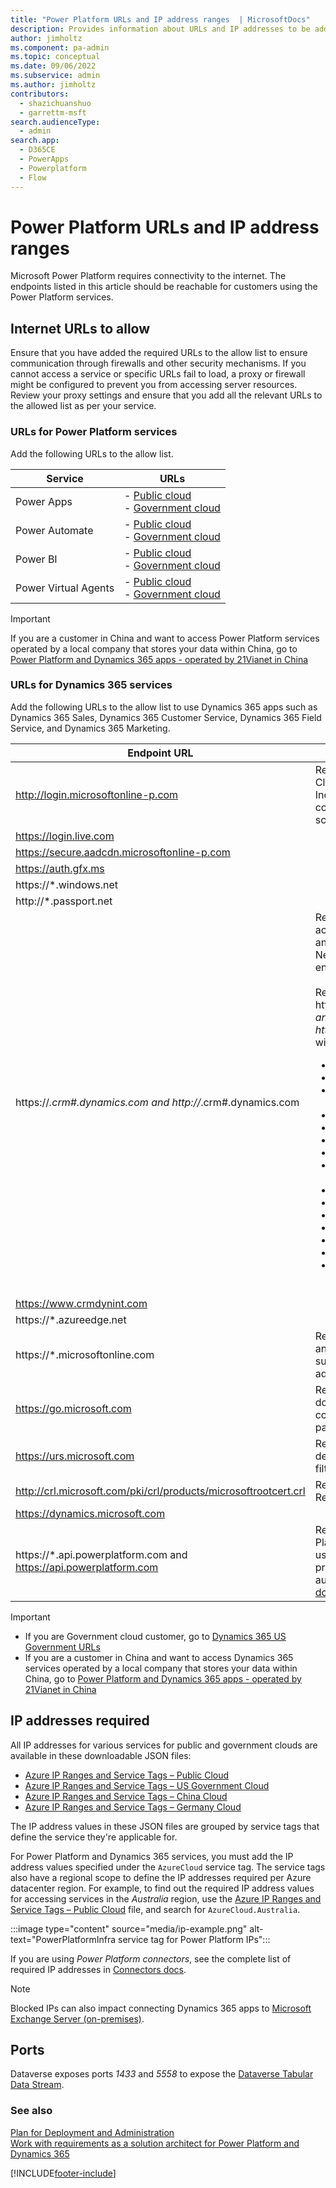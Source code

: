 ```yaml
---
title: "Power Platform URLs and IP address ranges  | MicrosoftDocs"
description: Provides information about URLs and IP addresses to be added to the allow list to use Power Platform services.
author: jimholtz
ms.component: pa-admin
ms.topic: conceptual
ms.date: 09/06/2022
ms.subservice: admin
ms.author: jimholtz
contributors:
  - shazichuanshuo 
  - garrettm-msft 
search.audienceType: 
  - admin
search.app:
  - D365CE
  - PowerApps
  - Powerplatform
  - Flow
---
```

# Power Platform URLs and IP address ranges

Microsoft Power Platform requires connectivity to the internet. The endpoints listed in this article should be reachable for customers using the Power Platform services.

## Internet URLs to allow

Ensure that you have added the required URLs to the allow list to ensure communication through firewalls and other security mechanisms. If you cannot access a service or specific URLs fail to load, a proxy or firewall might be configured to prevent you from accessing server resources. Review your proxy settings and ensure that you add all the relevant URLs to the allowed list as per your service.

### URLs for Power Platform services

Add the following URLs to the allow list.

|Service|URLs|
|--|--|
|Power Apps|- [Public cloud](/powerapps/maker/canvas-apps/limits-and-config#required-services)<br/>- [Government cloud](powerapps-us-government.md#power-apps-us-government-service-urls)|
|Power Automate| - [Public cloud](/power-automate/ip-address-configuration#required-services)<br/>- [Government cloud](/power-automate/us-govt#power-automate-us-government-service-urls)|
|Power BI|- [Public cloud](/power-bi/admin/power-bi-allow-list-urls)<br/>- [Government cloud](/power-bi/admin/service-govus-overview#allow-connections-to-power-bi)|
|Power Virtual Agents|- [Public cloud](/power-virtual-agents/requirements-quotas#required-services)<br/>- [Government cloud](/power-virtual-agents/requirements-licensing-gcc#power-virtual-agents-us-government-service-urls)

> [!IMPORTANT]
> If you are a customer in China and want to access Power Platform services operated by a local company that stores your data within China, go to [Power Platform and Dynamics 365 apps - operated by 21Vianet in China](about-microsoft-cloud-china.md) 

### URLs for Dynamics 365 services

Add the following URLs to the allow list to use Dynamics 365 apps such as Dynamics 365 Sales, Dynamics 365 Customer Service, Dynamics 365 Field Service, and Dynamics 365 Marketing.

|  Endpoint URL | Justification  |
|---|---|
| http://login.microsoftonline-p.com  | Required for Microsoft Cloud Authentication. Includes business-to-consumer (B2C) and guest scenarios.   |
| https://login.live.com  |  |
| https://secure.aadcdn.microsoftonline-p.com  |   |
| https://auth.gfx.ms  |   |
| https://*.windows.net  |    |
| http://*.passport.net  |    |
| https://*.crm#.dynamics.com and http://*.crm#.dynamics.com | Required for environments access. Includes integration and static Content Delivery Network (CDN) content endpoints. <br /><br />Replace # in http://*.crm#.dynamics.com and https://*.crm#.dynamics.com with your region's number: <ul><li>Asia/Pacific: 5</li><li>Canada: 3 </li><li>Europe, Africa, and Middle East: 15 and 4</li><li>France: 12</li><li>Germany: 16</li><li>India: 8</li><li>Japan: 7</li><li>North America: no number</li><li>Oceania: 6</li><li>South Africa: 14</li><li>South America: 2</li><li>Switzerland: 17</li><li>UAE: 15</li><li>United Kingdom: 11</li><li>Dynamics 365 US Government: 9</li>   |
| https://www.crmdynint.com  |    |
| https://*.azureedge.net  |    |
| https://*.microsoftonline.com  | Required for authentication and Microsoft 365 services such as the Microsoft 365 admin center.   |
| https://go.microsoft.com  | Required for product documentation and context-sensitive help pages.    |
| https://urs.microsoft.com  |  Required for Microsoft defender SmartScreen filtering.    |
| http://crl.microsoft.com/pki/crl/products/microsoftrootcert.crl  | Required for Certification Revocation List checks.    |
| https://dynamics.microsoft.com |    |
| https://*.api.powerplatform.com and https://api.powerplatform.com | Required for Power Platform API connectivity used internally by Microsoft products and admin automation scenarios as [documented here](programmability-extensibility-overview.md).

> [!IMPORTANT]
> - If you are Government cloud customer, go to [Dynamics 365 US Government URLs](microsoft-dynamics-365-government.md#dynamics-365-us-government-urls) 
> - If you are a customer in China and want to access Dynamics 365 services operated by a local company that stores your data within China, go to [Power Platform and Dynamics 365 apps - operated by 21Vianet in China](about-microsoft-cloud-china.md)

## IP addresses required

All IP addresses for various services for public and government clouds are available in these downloadable JSON files:

- [Azure IP Ranges and Service Tags – Public Cloud](https://www.microsoft.com/download/details.aspx?id=56519)
- [Azure IP Ranges and Service Tags – US Government Cloud](https://www.microsoft.com/download/details.aspx?id=57063)
- [Azure IP Ranges and Service Tags – China Cloud](https://www.microsoft.com/download/details.aspx?id=57062)
- [Azure IP Ranges and Service Tags – Germany Cloud](https://www.microsoft.com/download/details.aspx?id=57064)

The IP address values in these JSON files are grouped by service tags that define the service they're applicable for. 

For Power Platform and Dynamics 365 services, you must add the IP address values specified under the `AzureCloud` service tag. The service tags also have a regional scope to define the IP addresses required per Azure datacenter region. For example, to find out the required IP address values for accessing services in the *Australia* region, use the [Azure IP Ranges and Service Tags – Public Cloud](https://www.microsoft.com/download/details.aspx?id=56519) file, and search for `AzureCloud.Australia`.

:::image type="content" source="media/ip-example.png" alt-text="PowerPlatformInfra service tag for Power Platform IPs":::  

If you are using *Power Platform connectors*, see the complete list of required IP addresses in [Connectors docs](/connectors/common/outbound-ip-addresses#power-platform).

> [!NOTE]
> Blocked IPs can also impact connecting Dynamics 365 apps to [Microsoft Exchange Server (on-premises)](connect-exchange-server-on-premises.md). 



## Ports

Dataverse exposes ports *1433* and *5558* to expose the [Dataverse Tabular Data Stream](/openspecs/windows_protocols/ms-tds/893fcc7e-8a39-4b3c-815a-773b7b982c50). 

### See also  
 [Plan for Deployment and Administration](../admin/plan-for-deployment-and-administration.md)  <br /> 
 [Work with requirements as a solution architect for Power Platform and Dynamics 365](/training/modules/work-with-requirements/index)



[!INCLUDE[footer-include](../includes/footer-banner.md)]
